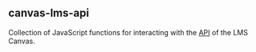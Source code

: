 ## canvas-lms-api
Collection of JavaScript functions for interacting with the [API](https://canvas.instructure.com/doc/api/) of the LMS Canvas.

